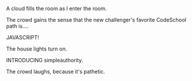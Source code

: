 A cloud fills the room as I enter the room.

The crowd gains the sense that the new challenger's favorite CodeSchool 
path is....

JAVASCRIPT!

The house lights turn on.

INTRODUCING simpleauthority.

The crowd laughs, because it's pathetic.
